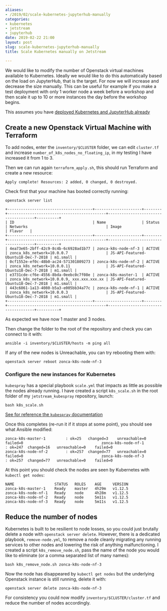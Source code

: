 ```yaml
---
aliases:
- /2019/02/scale-kubernetes-jupyterhub-manually
categories:
- kubernetes
- jetstream
- jupyterhub
date: 2019-02-22 21:00
layout: post
slug: scale-kubernetes-jupyterhub-manually
title: Scale Kubernetes manually on Jetstream

---
```


We would like to modify the number of Openstack virtual machines available to Kubernetes.
Ideally we would like to do this automatically based on the load on JupyterHub, that is the
target.
For now we will increase and decrease the size manually.
This can be useful for example if you make a test deployment with only 1 worker node a week
before a workshop and then scale it up to 10 or more instances the day before the workshop
begins.

This assumes you have [deployed Kubernetes and JupyterHub already](http://zonca.github.io/2019/02/kubernetes-jupyterhub-jetstream-kubespray.html)

## Create a new Openstack Virtual Machine with Terraform

To add nodes, enter the `inventory/$CLUSTER` folder, we can edit `cluster.tf` and increase `number_of_k8s_nodes_no_floating_ip`, in my testing I have increased it from 1 to 3.

Then we can run again `terraform_apply.sh`, this should run Terraform and create a new resource:

```
Apply complete! Resources: 2 added, 0 changed, 0 destroyed.
```

Check first that your machine has booted correctly running:

    openstack server list

```
+--------------------------------------+---------------------+--------+--------------------------------------------+-------------------------------------+----------+
| ID                                   | Name                | Status | Networks                                   | Image                               | Flavor   |
+--------------------------------------+---------------------+--------+--------------------------------------------+-------------------------------------+----------+
| 4ea73e65-2bff-42c9-8c4b-6c6928ad1b77 | zonca-k8s-node-nf-3 | ACTIVE | zonca_k8s_network=10.0.0.7                 | JS-API-Featured-Ubuntu18-Dec-7-2018 | m1.small |                                                       | 0cf1552e-ef0c-48b0-ac24-571301809273 | zonca-k8s-node-nf-2 | ACTIVE | zonca_k8s_network=10.0.0.11                | JS-API-Featured-Ubuntu18-Dec-7-2018 | m1.small |                                                       | e3731cde-cf6e-4556-8bda-0eebc0c7f08e | zonca-k8s-master-1  | ACTIVE | zonca_k8s_network=10.0.0.9, xxx.xxx.xxx.xx | JS-API-Featured-Ubuntu18-Dec-7-2018 | m1.small |
| 443c6861-1a13-4080-b5a3-e005bb34a77c | zonca-k8s-node-nf-1 | ACTIVE | zonca_k8s_network=10.0.0.3                 | JS-API-Featured-Ubuntu18-Dec-7-2018 | m1.small |
+--------------------------------------+---------------------+--------+--------------------------------------------+-------------------------------------+----------+
```

As expected we have now 1 master and 3 nodes.

Then change the folder to the root of the repository and check you can connect to it with:

    ansible -i inventory/$CLUSTER/hosts -m ping all

If any of the new nodes is Unreachable, you can try rebooting them with:

    openstack server reboot zonca-k8s-node-nf-3

### Configure the new instances for Kubernetes

`kubespray` has a special playbook `scale.yml` that impacts as little as possible the nodes
already running.
I have created a script `k8s_scale.sh` in the root folder of my `jetstream_kubespray` repository,
launch:

    bash k8s_scale.sh

[See for reference the `kubespray` documentation](https://github.com/kubernetes-sigs/kubespray/blob/master/docs/getting-started.md#adding-nodes)

Once this completes (re-run it if it stops at some point), you should see what Ansible modified:

```
zonca-k8s-master-1         : ok=25   changed=3    unreachable=0    failed=0                                   zonca-k8s-node-nf-1        : ok=247  changed=16   unreachable=0    failed=0
zonca-k8s-node-nf-2        : ok=257  changed=77   unreachable=0    failed=0                                   zonca-k8s-node-nf-3        : ok=257  changed=77   unreachable=0    failed=0
```

At this point you should check the nodes are seen by Kubernetes with `kubectl get nodes`:

```
NAME                  STATUS   ROLES    AGE     VERSION                                                       zonca-k8s-master-1    Ready    master   4h29m   v1.12.5                                                       zonca-k8s-node-nf-1   Ready    node     4h28m   v1.12.5                                                       zonca-k8s-node-nf-2   Ready    node     5m11s   v1.12.5                                                       zonca-k8s-node-nf-3   Ready    node     5m11s   v1.12.5
```

## Reduce the number of nodes

Kubernetes is built to be resilient to node losses, so you could just brutally delete a node with `openstack server delete`. However, there is a dedicated playbook, `remove-node.yml`, to remove a node cleanly migrating any running services to other nodes and lowering the risk of anything malfunctioning.
I created a script `k8s_remove_node.sh`, pass the name of the node you would like to eliminate (or a comma separated list of many names):

    bash k8s_remove_node.sh zonca-k8s-node-nf-3

Now the node has disappeared by `kubectl get nodes` but the underlying Openstack instance is still running, delete it with:

    openstack server delete zonca-k8s-node-nf-3

For consistency you could now modify `inventory/$CLUSTER/cluster.tf` and reduce the number of nodes accordingly.
